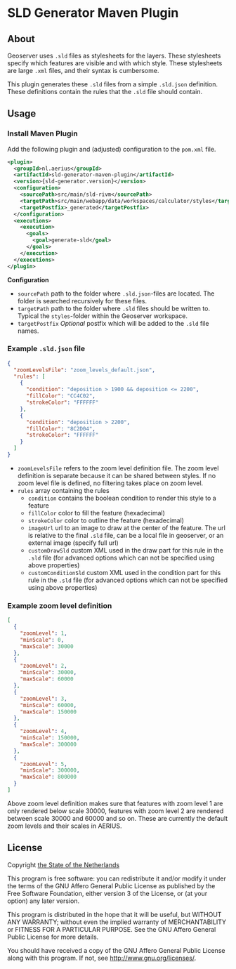 # SLD Generator Maven Plugin

## About

Geoserver uses `.sld` files as stylesheets for the layers. These stylesheets specify which features are visible and with which style. These stylesheets are large `.xml` files, and their syntax is cumbersome.

This plugin generates these `.sld` files from a simple `.sld.json` definition. These definitions contain the rules that the `.sld` file should contain.

## Usage

### Install Maven Plugin

Add the following plugin and (adjusted) configuration to the `pom.xml` file.
```xml
<plugin>
  <groupId>nl.aerius</groupId>
  <artifactId>sld-generator-maven-plugin</artifactId>
  <version>{sld-generator.version}</version>
  <configuration>
    <sourcePath>src/main/sld-rivm</sourcePath>
    <targetPath>src/main/webapp/data/workspaces/calculator/styles</targetPath>
    <targetPostfix>_generated</targetPostfix>
  </configuration>
  <executions>
    <execution>
      <goals>
        <goal>generate-sld</goal>
      </goals>
    </execution>
  </executions>
</plugin>
```
__Configuration__
* `sourcePath` path to the folder where `.sld.json`-files are located. The folder is searched recursively for these files.
* `targetPath` path to the folder where `.sld` files should be written to. Typical the `styles`-folder within the Geoserver workspace.
* `targetPostfix` _Optional_ postfix which will be added to the `.sld` file names.


### Example `.sld.json` file

```json
{
  "zoomLevelsFile": "zoom_levels_default.json",
  "rules": [
    {
      "condition": "deposition > 1900 && deposition <= 2200",
      "fillColor": "CC4C02",
      "strokeColor": "FFFFFF"
    },
    {
      "condition": "deposition > 2200",
      "fillColor": "8C2D04",
      "strokeColor": "FFFFFF"
    }
  ]
}
```

* `zoomLevelsFile` refers to the zoom level definition file. The zoom level definition is separate because it can be shared between styles. If no zoom level file is defined, no filtering takes place on zoom level.
* `rules` array containing the rules
  * `condition` contains the boolean condition to render this style to a feature
  * `fillColor` color to fill the feature (hexadecimal)
  * `strokeColor` color to outline the feature (hexadecimal)
  * `imageUrl` url to an image to draw at the center of the feature. The url is relative to the final `.sld` file, can be a local file in geoserver, or an external image (specify full url)
  * `customDrawSld` custom XML used in the draw part for this rule in the `.sld` file (for advanced options which can not be specified using above properties)
  * `customConditionSld` custom XML used in the condition part for this rule in the `.sld` file (for advanced options which can not be specified using above properties)

### Example zoom level definition

```json
[
  {
    "zoomLevel": 1,
    "minScale": 0,
    "maxScale": 30000
  },
  {
    "zoomLevel": 2,
    "minScale": 30000,
    "maxScale": 60000
  },
  {
    "zoomLevel": 3,
    "minScale": 60000,
    "maxScale": 150000
  },
  {
    "zoomLevel": 4,
    "minScale": 150000,
    "maxScale": 300000
  },
  {
    "zoomLevel": 5,
    "minScale": 300000,
    "maxScale": 800000
  }
]
```

Above zoom level definition makes sure that features with zoom level 1 are only rendered below scale 30000, features with zoom level 2 are rendered between scale 30000 and 60000 and so on. These are currently the default zoom levels and their scales in AERIUS.

## License

Copyright [the State of the Netherlands](https://www.government.nl)

This program is free software: you can redistribute it and/or modify
it under the terms of the GNU Affero General Public License as published by
the Free Software Foundation, either version 3 of the License, or
(at your option) any later version.

This program is distributed in the hope that it will be useful,
but WITHOUT ANY WARRANTY; without even the implied warranty of
MERCHANTABILITY or FITNESS FOR A PARTICULAR PURPOSE.  See the
GNU Affero General Public License for more details.

You should have received a copy of the GNU Affero General Public License
along with this program.  If not, see http://www.gnu.org/licenses/.